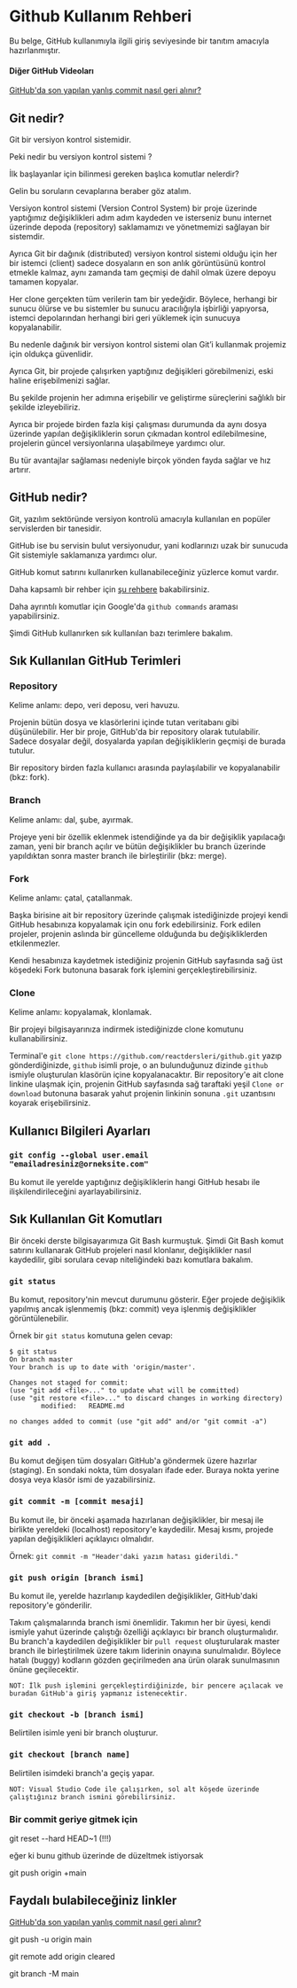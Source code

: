 # Github Kullanım Rehberi

Bu belge, GitHub kullanımıyla ilgili giriş seviyesinde bir tanıtım amacıyla hazırlanmıştır.

#### Diğer GitHub Videoları
[GitHub'da son yapılan yanlış commit nasıl geri alınır?](https://www.youtube.com/watch?v=RG7dJln5y0Y)

## Git nedir?

Git bir versiyon kontrol sistemidir.

Peki nedir bu versiyon kontrol sistemi ?

İlk başlayanlar için bilinmesi gereken başlıca komutlar nelerdir?

Gelin bu soruların cevaplarına beraber göz atalım.

Versiyon kontrol sistemi (Version Control System) bir proje üzerinde yaptığımız değişiklikleri adım adım kaydeden ve isterseniz bunu internet üzerinde depoda (repository) saklamamızı ve yönetmemizi sağlayan bir sistemdir. 

Ayrıca Git bir dağınık (distributed) versiyon kontrol sistemi olduğu için her bir istemci (client) sadece dosyaların en son anlık görüntüsünü kontrol etmekle kalmaz, aynı zamanda tam geçmişi de dahil olmak üzere depoyu tamamen kopyalar.

Her clone gerçekten tüm verilerin tam bir yedeğidir. Böylece, herhangi bir sunucu ölürse ve bu sistemler bu sunucu aracılığıyla işbirliği yapıyorsa, istemci depolarından herhangi biri geri yüklemek için sunucuya kopyalanabilir.

 Bu nedenle dağınık bir versiyon kontrol sistemi olan Git’i kullanmak projemiz için oldukça güvenlidir.

Ayrıca Git, bir projede çalışırken yaptığınız değişikleri görebilmenizi, eski haline erişebilmenizi sağlar. 

Bu şekilde projenin her adımına erişebilir ve geliştirme süreçlerini sağlıklı bir şekilde izleyebiliriz.

 Ayrıca bir projede birden fazla kişi çalışması durumunda da aynı dosya üzerinde yapılan değişikliklerin sorun çıkmadan kontrol edilebilmesine, projelerin güncel versiyonlarına ulaşabilmeye yardımcı olur.
 
  Bu tür avantajlar sağlaması nedeniyle birçok yönden fayda sağlar ve hız artırır.


## GitHub nedir?

Git, yazılım sektöründe versiyon kontrolü amacıyla kullanılan en popüler servislerden bir tanesidir.

GitHub ise bu servisin bulut versiyonudur, yani kodlarınızı uzak bir sunucuda Git sistemiyle saklamanıza yardımcı olur.

GitHub komut satırını kullanırken kullanabileceğiniz yüzlerce komut vardır.

Daha kapsamlı bir rehber için [şu rehbere](https://github.com/joshnh/Git-Commands) bakabilirsiniz.

Daha ayrıntılı komutlar için Google'da `github commands` araması yapabilirsiniz.

Şimdi GitHub kullanırken sık kullanılan bazı terimlere bakalım.



## Sık Kullanılan GitHub Terimleri

### Repository

Kelime anlamı: depo, veri deposu, veri havuzu.

Projenin bütün dosya ve klasörlerini içinde tutan veritabanı gibi düşünülebilir. Her bir proje, GitHub'da bir repository olarak tutulabilir. Sadece dosyalar değil, dosyalarda yapılan değişikliklerin geçmişi de burada tutulur.

Bir repository birden fazla kullanıcı arasında paylaşılabilir ve kopyalanabilir (bkz: fork).

### Branch

Kelime anlamı: dal, şube, ayırmak.

Projeye yeni bir özellik eklenmek istendiğinde ya da bir değişiklik yapılacağı zaman, yeni bir branch açılır ve bütün değişiklikler bu branch üzerinde yapıldıktan sonra master branch ile birleştirilir (bkz: merge).

### Fork

Kelime anlamı: çatal, çatallanmak.

Başka birisine ait bir repository üzerinde çalışmak istediğinizde projeyi kendi GitHub hesabınıza kopyalamak için onu fork edebilirsiniz. Fork edilen projeler, projenin aslında bir güncelleme olduğunda bu değişikliklerden etkilenmezler.

Kendi hesabınıza kaydetmek istediğiniz projenin GitHub sayfasında sağ üst köşedeki Fork butonuna basarak fork işlemini gerçekleştirebilirsiniz.

### Clone

Kelime anlamı: kopyalamak, klonlamak.

Bir projeyi bilgisayarınıza indirmek istediğinizde clone komutunu kullanabilirsiniz.

Terminal'e `git clone https://github.com/reactdersleri/github.git` yazıp gönderdiğinizde, `github` isimli proje, o an bulunduğunuz dizinde `github` ismiyle oluşturulan klasörün içine kopyalanacaktır. Bir repository'e ait clone linkine ulaşmak için, projenin GitHub sayfasında sağ taraftaki yeşil `Clone or download` butonuna basarak yahut projenin linkinin sonuna `.git` uzantısını koyarak erişebilirsiniz.

## Kullanıcı Bilgileri Ayarları

### `git config --global user.email "emailadresiniz@orneksite.com"`

Bu komut ile yerelde yaptığınız değişikliklerin hangi GitHub hesabı ile ilişkilendirileceğini ayarlayabilirsiniz.

## Sık Kullanılan Git Komutları

Bir önceki derste bilgisayarımıza Git Bash kurmuştuk. Şimdi Git Bash komut satırını kullanarak GitHub projeleri nasıl klonlanır, değişiklikler nasıl kaydedilir, gibi sorulara cevap niteliğindeki bazı komutlara bakalım.

### `git status`

Bu komut, repository'nin mevcut durumunu gösterir. Eğer projede değişiklik yapılmış ancak işlenmemiş (bkz: commit) veya işlenmiş değişiklikler görüntülenebilir.

Örnek bir `git status` komutuna gelen cevap:

    $ git status
    On branch master
    Your branch is up to date with 'origin/master'.

    Changes not staged for commit:
    (use "git add <file>..." to update what will be committed)
    (use "git restore <file>..." to discard changes in working directory)
            modified:   README.md

    no changes added to commit (use "git add" and/or "git commit -a")

### `git add .`

Bu komut değişen tüm dosyaları GitHub'a göndermek üzere hazırlar (staging). En sondaki nokta, tüm dosyaları ifade eder. Buraya nokta yerine dosya veya klasör ismi de yazabilirsiniz.

### `git commit -m [commit mesaji]`

Bu komut ile, bir önceki aşamada hazırlanan değişiklikler, bir mesaj ile birlikte yereldeki (localhost) repository'e kaydedilir. Mesaj kısmı, projede yapılan değişiklikleri açıklayıcı olmalıdır.

Örnek: `git commit -m "Header'daki yazım hatası giderildi."`

### `git push origin [branch ismi]`

Bu komut ile, yerelde hazırlanıp kaydedilen değişiklikler, GitHub'daki repository'e gönderilir.

Takım çalışmalarında branch ismi önemlidir. Takımın her bir üyesi, kendi ismiyle yahut üzerinde çalıştığı özelliği açıklayıcı bir branch oluşturmalıdır. Bu branch'a kaydedilen değişiklikler bir `pull request` oluşturularak master branch ile birleştirilmek üzere takım liderinin onayına sunulmalıdır. Böylece hatalı (buggy) kodların gözden geçirilmeden ana ürün olarak sunulmasının önüne geçilecektir.

    NOT: İlk push işlemini gerçekleştirdiğinizde, bir pencere açılacak ve buradan GitHub'a giriş yapmanız istenecektir.

### `git checkout -b [branch ismi]`

Belirtilen isimle yeni bir branch oluşturur.

### `git checkout [branch name]`

Belirtilen isimdeki branch'a geçiş yapar.

    NOT: Visual Studio Code ile çalışırken, sol alt köşede üzerinde çalıştığınız branch ismini görebilirsiniz.

### Bir commit geriye gitmek için

git reset --hard HEAD~1 (!!!)

eğer ki bunu github üzerinde de düzeltmek istiyorsak

git push origin +main

## Faydalı bulabileceğiniz linkler
[GitHub'da son yapılan yanlış commit nasıl geri alınır?](https://www.youtube.com/watch?v=RG7dJln5y0Y)


git push -u origin main

git remote add origin cleared

git branch -M main 